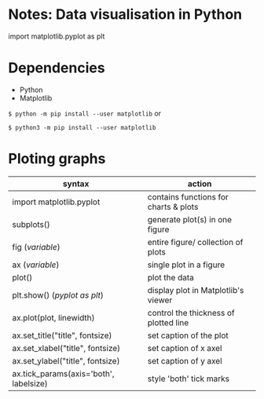# Notes: Data visualisation in Python
import matplotlib.pyplot as plt

# Dependencies
- Python
- Matplotlib 

`$ python -m pip install --user matplotlib` or 

`$ python3 -m pip install --user matplotlib`

# Ploting graphs

| **syntax**					 	                | **action**							                     |
|----------------------------------|---------------------------------------|
| import matplotlib.pyplot			      | contains functions for charts & plots |
| subplots()					                  | generate plot(s) in one figure        |
| fig (*variable*)                 | entire figure/ collection of plots    |
| ax (*variable*)                  | single plot in a figure               |
| plot()                           | plot the data                         |
| plt.show() (*pyplot as plt*)     | display plot in Matplotlib's viewer   |
| ax.plot(plot, linewidth) | control the thickness of plotted line |
| ax.set_title("title", fontsize)  | set caption of the plot               |
| ax.set_xlabel("title", fontsize) | set caption of x axel                 |
| ax.set_ylabel("title", fontsize) | set caption of y axel                 |
| ax.tick_params(axis='both', labelsize) | style 'both' tick marks         |




